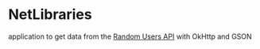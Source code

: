 # NetLibraries

application to get data from the [Random Users API](https://randomuser.me/api) with OkHttp and GSON 
